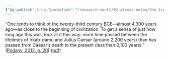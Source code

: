 ```yaml
---
{"dg-publish":true,"permalink":"/research-vault/02-atomic-notes/the-true-scale-of-time-when-discussing-ancient-history/"}
---
```


“One tends to think of the twenty-third century BCE—almost 4,300 years ago—as close to the beginning of civilization. To get a sense of just how long ago this was, look at it this way: more time passed between the lifetimes of Irkab-damu and Julius Caesar (around 2,200 years) than has passed from Caesar’s death to the present (less than 2,100 years).” ([Podany, 2012, p. 20](zotero://select/library/items/GN73GMNP)) ([pdf](zotero://open-pdf/library/items/LXNK9GFK?page=45&annotation=D7SEIYNV))